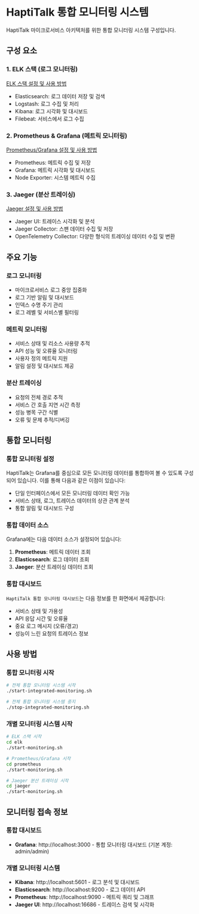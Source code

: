 # HaptiTalk 통합 모니터링 시스템

HaptiTalk 마이크로서비스 아키텍처를 위한 통합 모니터링 시스템 구성입니다.

## 구성 요소

### 1. ELK 스택 (로그 모니터링)

[ELK 스택 설정 및 사용 방법](./elk/README.md)

- Elasticsearch: 로그 데이터 저장 및 검색
- Logstash: 로그 수집 및 처리
- Kibana: 로그 시각화 및 대시보드
- Filebeat: 서비스에서 로그 수집

### 2. Prometheus & Grafana (메트릭 모니터링)

[Prometheus/Grafana 설정 및 사용 방법](./prometheus/README.md)

- Prometheus: 메트릭 수집 및 저장
- Grafana: 메트릭 시각화 및 대시보드
- Node Exporter: 시스템 메트릭 수집

### 3. Jaeger (분산 트레이싱)

[Jaeger 설정 및 사용 방법](./jaeger/README.md)

- Jaeger UI: 트레이스 시각화 및 분석
- Jaeger Collector: 스팬 데이터 수집 및 저장
- OpenTelemetry Collector: 다양한 형식의 트레이싱 데이터 수집 및 변환

## 주요 기능

### 로그 모니터링
- 마이크로서비스 로그 중앙 집중화
- 로그 기반 알림 및 대시보드
- 인덱스 수명 주기 관리
- 로그 레벨 및 서비스별 필터링

### 메트릭 모니터링
- 서비스 상태 및 리소스 사용량 추적
- API 성능 및 오류율 모니터링
- 사용자 정의 메트릭 지원
- 알림 설정 및 대시보드 제공

### 분산 트레이싱
- 요청의 전체 경로 추적
- 서비스 간 호출 지연 시간 측정
- 성능 병목 구간 식별
- 오류 및 문제 추적/디버깅

## 통합 모니터링

### 통합 모니터링 설정

HaptiTalk는 Grafana를 중심으로 모든 모니터링 데이터를 통합하여 볼 수 있도록 구성되어 있습니다. 이를 통해 다음과 같은 이점이 있습니다:

- 단일 인터페이스에서 모든 모니터링 데이터 확인 가능
- 서비스 상태, 로그, 트레이스 데이터의 상관 관계 분석
- 통합 알림 및 대시보드 구성

### 통합 데이터 소스

Grafana에는 다음 데이터 소스가 설정되어 있습니다:

1. **Prometheus**: 메트릭 데이터 조회
2. **Elasticsearch**: 로그 데이터 조회
3. **Jaeger**: 분산 트레이싱 데이터 조회

### 통합 대시보드

`HaptiTalk 통합 모니터링 대시보드`는 다음 정보를 한 화면에서 제공합니다:

- 서비스 상태 및 가용성
- API 응답 시간 및 오류율
- 중요 로그 메시지 (오류/경고)
- 성능이 느린 요청의 트레이스 정보

## 사용 방법

### 통합 모니터링 시작

```bash
# 전체 통합 모니터링 시스템 시작
./start-integrated-monitoring.sh

# 전체 통합 모니터링 시스템 중지
./stop-integrated-monitoring.sh
```

### 개별 모니터링 시스템 시작

```bash
# ELK 스택 시작
cd elk
./start-monitoring.sh

# Prometheus/Grafana 시작
cd prometheus
./start-monitoring.sh

# Jaeger 분산 트레이싱 시작
cd jaeger
./start-monitoring.sh
```

## 모니터링 접속 정보

### 통합 대시보드
- **Grafana**: http://localhost:3000 - 통합 모니터링 대시보드 (기본 계정: admin/admin)

### 개별 모니터링 시스템
- **Kibana**: http://localhost:5601 - 로그 분석 및 대시보드
- **Elasticsearch**: http://localhost:9200 - 로그 데이터 API
- **Prometheus**: http://localhost:9090 - 메트릭 쿼리 및 그래프
- **Jaeger UI**: http://localhost:16686 - 트레이스 검색 및 시각화 